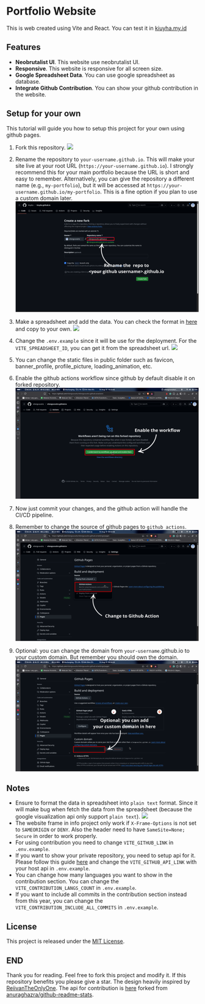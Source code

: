# Portfolio Website


This is web created using Vite and React. You can test it in <a href="https://kiuyha.my.id" target="_blank">kiuyha.my.id</a>

## Features
- **Neobrutalist UI**. This website use neobrutalist UI.
- **Responsive**. This website is responsive for all screen size.
- **Google Spreadsheet Data**. You can use google spreadsheet as database.
- **Integrate Github Contribution**. You can show your github contribution in the website.

## Setup for your own
This tutorial will guide you how to setup this project for your own using github pages.
1. Fork this repository. <img src="https://raw.githubusercontent.com/kiuyha/kiuyha.github.io/refs/heads/main/docs/ForkRepository.png">

2. Rename the repository to `your-username.github.io`. This will make your site live at your root URL (`https://your-username.github.io`). I strongly recommend this for your main portfolio because the URL is short and easy to remember. Alternatively, you can give the repository a different name (e.g., `my-portfolio`), but it will be accessed at `https://your-username.github.io/my-portfolio`. This is a fine option if you plan to use a custom domain later. <img src="https://raw.githubusercontent.com/kiuyha/kiuyha.github.io/refs/heads/main/docs/RenameRepository.png">

2. Make a spreadsheet and add the data. You can check the format in <a href="https://docs.google.com/spreadsheets/d/1wiHW3SE8y8a6JosDY2538XPFa5Ydysw1yUb-qNMMbN4" target="_blank">here</a> and copy to your own. <img src="https://raw.githubusercontent.com/kiuyha/kiuyha.github.io/refs/heads/main/docs/CopySpreadsheet.png">

3. Change the `.env.example` since it will be use for the deployment. For the `VITE_SPREADSHEET_ID`, you can get it from the spreadsheet url. <img src="https://raw.githubusercontent.com/kiuyha/kiuyha.github.io/refs/heads/main/docs/SpreadsheetID.png">

4. You can change the static files in public folder such as favicon, banner_profile, profile_picture, loading_animation, etc.

5. Enable the github actions workflow since github by default disable it on forked repository. <img src="https://raw.githubusercontent.com/kiuyha/kiuyha.github.io/refs/heads/main/docs/EnableWorkflow.png">

5. Now just commit your changes, and the github action will handle the CI/CD pipeline.

6. Remember to change the source of github pages to `github actions`. <img src="https://raw.githubusercontent.com/kiuyha/kiuyha.github.io/refs/heads/main/docs/ChangeSourcePages.png">

7. Optional: you can change the domain from `your-username`.github.io to your custom domain. But remember you should own the domain. <img src="https://raw.githubusercontent.com/kiuyha/kiuyha.github.io/refs/heads/main/docs/ChangeDomain.png">

## Notes
- Ensure to format the data in spreadsheet into `plain text` format. Since it will make bug when fetch the data from the spreadsheet (because the google visualization api only support `plain text`). <img src="https://raw.githubusercontent.com/kiuyha/kiuyha.github.io/refs/heads/main/docs/EnsurePlainText.png">
- The website frame in info project only work if `X-Frame-Options` is not set to `SAMEORIGIN` or `DENY`. Also the header need to have `SameSite=None; Secure` in order to work properly.
- For using contribution you need to change `VITE_GITHUB_LINK` in `.env.example`.
- If you want to show your private repository, you need to setup api for it. Please follow this guide <a href="https://github.com/kiuyha/github-readme-stats?tab=readme-ov-file#deploy-on-your-own" target="_blank">here</a> and change the `VITE_GITHUB_API_LINK` with your host api in `.env.example`.
- You can change how many languages you want to show in the contribution section. You can change the `VITE_CONTRIBUTION_LANGS_COUNT` in `.env.example`.
- If you want to include all commits in the contribution section instead from this year, you can change the `VITE_CONTRIBUTION_INCLUDE_ALL_COMMITS` in `.env.example`.

## License
This project is released under the [MIT License](https://github.com/kiuyha/kiuyha.github.io/blob/main/LICENSE).

## END
Thank you for reading. Feel free to fork this project and modify it. If this repository benefits you please give a star. The design heavily inspired by <a href="https://reiiv.is-a.dev" target="_blank">ReiivanTheOnlyOne</a>. The api for contribution is <a href="https://github.com/kiuyha/github-readme-stats" target="_blank">here</a> forked from <a href="https://github.com/anuraghazra/github-readme-stats" target="_blank">anuraghazra/github-readme-stats</a>.
